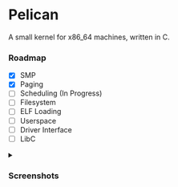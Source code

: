 # Pelican
A small kernel for x86_64 machines, written in C.

### Roadmap
- [x] SMP
- [x] Paging
- [ ] Scheduling (In Progress)
- [ ] Filesystem
- [ ] ELF Loading
- [ ] Userspace
- [ ] Driver Interface
- [ ] LibC

<details>
<summary>
  
### Screenshots
</summary>

![image](https://github.com/user-attachments/assets/53cbde5b-b179-499c-8fc8-35167f3b41a9)
![image](https://github.com/user-attachments/assets/d176bc39-4a11-4def-990e-208c4dd655b9)

</details>
